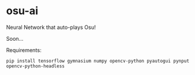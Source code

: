 # osu-ai
Neural Network that auto-plays Osu!

Soon...

Requirements:

```
pip install tensorflow gymnasium numpy opencv-python pyautogui pynput opencv-python-headless
```
